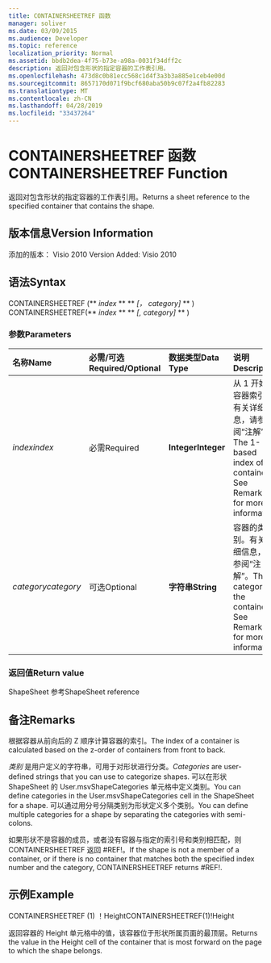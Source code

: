 ```yaml
---
title: CONTAINERSHEETREF 函数
manager: soliver
ms.date: 03/09/2015
ms.audience: Developer
ms.topic: reference
localization_priority: Normal
ms.assetid: bbdb2dea-4f75-b73e-a98a-0031f34dff2c
description: 返回对包含形状的指定容器的工作表引用。
ms.openlocfilehash: 473d8c0b81ecc568c1d4f3a3b3a885e1ceb4e00d
ms.sourcegitcommit: 8657170d071f9bcf680aba50b9c07f2a4fb82283
ms.translationtype: MT
ms.contentlocale: zh-CN
ms.lasthandoff: 04/28/2019
ms.locfileid: "33437264"
---
```

# <a name="containersheetref-function"></a><span data-ttu-id="9ff1e-103">CONTAINERSHEETREF 函数</span><span class="sxs-lookup"><span data-stu-id="9ff1e-103">CONTAINERSHEETREF Function</span></span>

<span data-ttu-id="9ff1e-104">返回对包含形状的指定容器的工作表引用。</span><span class="sxs-lookup"><span data-stu-id="9ff1e-104">Returns a sheet reference to the specified container that contains the shape.</span></span>
  
## <a name="version-information"></a><span data-ttu-id="9ff1e-105">版本信息</span><span class="sxs-lookup"><span data-stu-id="9ff1e-105">Version Information</span></span>

<span data-ttu-id="9ff1e-106">添加的版本： Visio 2010
</span><span class="sxs-lookup"><span data-stu-id="9ff1e-106">Version Added: Visio 2010</span></span> 
  
## <a name="syntax"></a><span data-ttu-id="9ff1e-107">语法</span><span class="sxs-lookup"><span data-stu-id="9ff1e-107">Syntax</span></span>

<span data-ttu-id="9ff1e-108">CONTAINERSHEETREF (\*\* *index* \*\* \*\* *[， category]* \*\* ) </span><span class="sxs-lookup"><span data-stu-id="9ff1e-108">CONTAINERSHEETREF(\*\* *index* \*\* \*\* *[, category]* \*\* )</span></span> 
  
### <a name="parameters"></a><span data-ttu-id="9ff1e-109">参数</span><span class="sxs-lookup"><span data-stu-id="9ff1e-109">Parameters</span></span>

|<span data-ttu-id="9ff1e-110">**名称**</span><span class="sxs-lookup"><span data-stu-id="9ff1e-110">**Name**</span></span>|<span data-ttu-id="9ff1e-111">**必需/可选**</span><span class="sxs-lookup"><span data-stu-id="9ff1e-111">**Required/Optional**</span></span>|<span data-ttu-id="9ff1e-112">**数据类型**</span><span class="sxs-lookup"><span data-stu-id="9ff1e-112">**Data Type**</span></span>|<span data-ttu-id="9ff1e-113">**说明**</span><span class="sxs-lookup"><span data-stu-id="9ff1e-113">**Description**</span></span>|
|:-----|:-----|:-----|:-----|
| <span data-ttu-id="9ff1e-114">_index_</span><span class="sxs-lookup"><span data-stu-id="9ff1e-114">_index_</span></span> <br/> |<span data-ttu-id="9ff1e-115">必需</span><span class="sxs-lookup"><span data-stu-id="9ff1e-115">Required</span></span>  <br/> |<span data-ttu-id="9ff1e-116">**Integer**</span><span class="sxs-lookup"><span data-stu-id="9ff1e-116">**Integer**</span></span> <br/> |<span data-ttu-id="9ff1e-p101">从 1 开始的容器索引。有关详细信息，请参阅“注解”。</span><span class="sxs-lookup"><span data-stu-id="9ff1e-p101">The 1-based index of the container. See Remarks for more information.</span></span>  <br/> |
| <span data-ttu-id="9ff1e-119">_category_</span><span class="sxs-lookup"><span data-stu-id="9ff1e-119">_category_</span></span> <br/> |<span data-ttu-id="9ff1e-120">可选</span><span class="sxs-lookup"><span data-stu-id="9ff1e-120">Optional</span></span>  <br/> |<span data-ttu-id="9ff1e-121">**字符串**</span><span class="sxs-lookup"><span data-stu-id="9ff1e-121">**String**</span></span> <br/> |<span data-ttu-id="9ff1e-p102">容器的类别。有关详细信息，请参阅“注解”。</span><span class="sxs-lookup"><span data-stu-id="9ff1e-p102">The category of the container. See Remarks for more information.</span></span>  <br/> |
   
### <a name="return-value"></a><span data-ttu-id="9ff1e-124">返回值</span><span class="sxs-lookup"><span data-stu-id="9ff1e-124">Return value</span></span>

<span data-ttu-id="9ff1e-125">ShapeSheet 参考</span><span class="sxs-lookup"><span data-stu-id="9ff1e-125">ShapeSheet reference</span></span>
  
## <a name="remarks"></a><span data-ttu-id="9ff1e-126">备注</span><span class="sxs-lookup"><span data-stu-id="9ff1e-126">Remarks</span></span>

<span data-ttu-id="9ff1e-127">根据容器从前向后的 Z 顺序计算容器的索引。</span><span class="sxs-lookup"><span data-stu-id="9ff1e-127">The index of a container is calculated based on the z-order of containers from front to back.</span></span>
  
 <span data-ttu-id="9ff1e-128">*类别*  是用户定义的字符串，可用于对形状进行分类。</span><span class="sxs-lookup"><span data-stu-id="9ff1e-128">*Categories*  are user-defined strings that you can use to categorize shapes.</span></span> <span data-ttu-id="9ff1e-129">可以在形状 ShapeSheet 的 User.msvShapeCategories 单元格中定义类别。</span><span class="sxs-lookup"><span data-stu-id="9ff1e-129">You can define categories in the User.msvShapeCategories cell in the ShapeSheet for a shape.</span></span> <span data-ttu-id="9ff1e-130">可以通过用分号分隔类别为形状定义多个类别。</span><span class="sxs-lookup"><span data-stu-id="9ff1e-130">You can define multiple categories for a shape by separating the categories with semi-colons.</span></span> 
  
<span data-ttu-id="9ff1e-131">如果形状不是容器的成员，或者没有容器与指定的索引号和类别相匹配，则 CONTAINERSHEETREF 返回 #REF!。</span><span class="sxs-lookup"><span data-stu-id="9ff1e-131">If the shape is not a member of a container, or if there is no container that matches both the specified index number and the category, CONTAINERSHEETREF returns #REF!.</span></span>
  
## <a name="example"></a><span data-ttu-id="9ff1e-132">示例</span><span class="sxs-lookup"><span data-stu-id="9ff1e-132">Example</span></span>

<span data-ttu-id="9ff1e-133">CONTAINERSHEETREF (1) ！Height</span><span class="sxs-lookup"><span data-stu-id="9ff1e-133">CONTAINERSHEETREF(1)!Height</span></span> 
  
<span data-ttu-id="9ff1e-134">返回容器的 Height 单元格中的值，该容器位于形状所属页面的最顶层。</span><span class="sxs-lookup"><span data-stu-id="9ff1e-134">Returns the value in the Height cell of the container that is most forward on the page to which the shape belongs.</span></span> 
  

